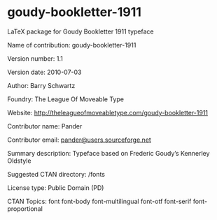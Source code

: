 goudy-bookletter-1911
=====================

LaTeX package for Goudy Bookletter 1911 typeface

Name of contribution: goudy-bookletter-1911

Version number: 1.1

Version date: 2010-07-03

Author: Barry Schwartz

Foundry: The League Of Moveable Type

Website: http://theleagueofmoveabletype.com/goudy-bookletter-1911

Contributor name: Pander

Contributor email: pander@users.sourceforge.net

Summary description: Typeface based on Frederic Goudy’s Kennerley Oldstyle

Suggested CTAN directory: /fonts

License type: Public Domain (PD)

CTAN Topics: font font-body font-multilingual font-otf font-serif font-proportional
